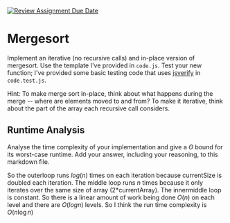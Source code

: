 [![Review Assignment Due Date](https://classroom.github.com/assets/deadline-readme-button-24ddc0f5d75046c5622901739e7c5dd533143b0c8e959d652212380cedb1ea36.svg)](https://classroom.github.com/a/1uurLsu5)
# Mergesort

Implement an iterative (no recursive calls) and in-place version of mergesort.
Use the template I've provided in `code.js`. Test your new function; I've
provided some basic testing code that uses
[jsverify](https://jsverify.github.io/) in `code.test.js`.

Hint: To make merge sort in-place, think about what happens during the merge --
where are elements moved to and from? To make it iterative, think about the
part of the array each recursive call considers.

## Runtime Analysis

Analyse the time complexity of your implementation and give a $\Theta$ bound for
its worst-case runtime. Add your answer, including your reasoning, to this
markdown file.

So the outerloop runs $log(n)$ times on each iteration because currentSize is doubled each iteration. The middle loop runs $n$ times because it only iterates over the same size of array (2*currentArray). The innermiddle loop is constant.
So there is a linear amount of work being done $O(n)$ on each level and there are $O(log n)$ levels. So I think the run time complexity is $O(n\log n)$

